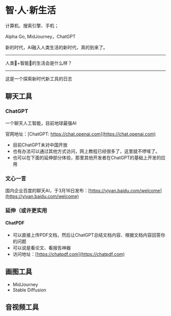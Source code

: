 # 智·人·新生活

计算机、搜索引擎、手机；

Alpha Go, MidJourney，ChatGPT

新的时代，AI融入人类生活的新时代，真的到来了。

---

人类🧠+智能🤖的生活会是什么样？

---

这是一个探索新时代新工具的日志

## 聊天工具

###  ChatGPT
一个聊天人工智能，目前地球最强AI

官网地址：[ChatGPT: https://chat.openai.com](https://chat.openai.com)

* 目前ChatGPT未对中国开放
* 也有办法可以通过其他方式访问，网上教程已经很多了，这里就不啰嗦了。
* 也可以在下面的延伸部分体验，那里其他开发者在ChatGPT的基础上开发的应用

### 文心一言

国内企业百度的聊天AI，于3月16日发布：[https://yiyan.baidu.com/welcome](https://yiyan.baidu.com/welcome)

### 延伸（或许更实用

#### ChatPDF
* 可以直接上传PDF文档，然后让ChatGPT总结文档内容、根据文档内容回答你的问题
* 可以说是看论文、看报告神器
* 访问地址：[https://chatpdf.com](https://chatpdf.com)
#### 

## 画图工具


 
* MidJourney
* Stable Diffusion


## 音视频工具


